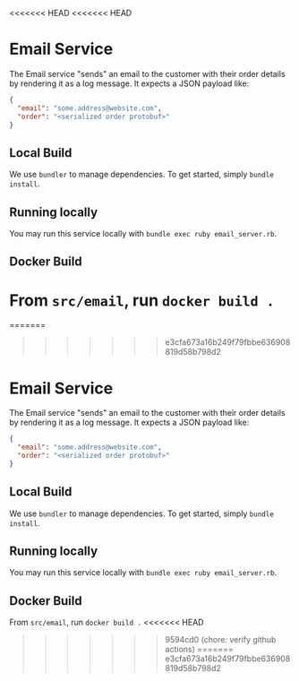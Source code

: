 <<<<<<< HEAD
<<<<<<< HEAD
# Email Service

The Email service "sends" an email to the customer with their order details by
rendering it as a log message. It expects a JSON payload like:

```json
{
  "email": "some.address@website.com",
  "order": "<serialized order protobuf>"
}
```

## Local Build

We use `bundler` to manage dependencies. To get started, simply `bundle install`.

## Running locally

You may run this service locally with `bundle exec ruby email_server.rb`.

## Docker Build

From `src/email`, run `docker build .`
=======
=======
>>>>>>> e3cfa673a16b249f79fbbe636908819d58b798d2
# Email Service

The Email service "sends" an email to the customer with their order details by
rendering it as a log message. It expects a JSON payload like:

```json
{
  "email": "some.address@website.com",
  "order": "<serialized order protobuf>"
}
```

## Local Build

We use `bundler` to manage dependencies. To get started, simply `bundle install`.

## Running locally

You may run this service locally with `bundle exec ruby email_server.rb`.

## Docker Build

From `src/email`, run `docker build .`
<<<<<<< HEAD
>>>>>>> 9594cd0 (chore: verify github actions)
=======
>>>>>>> e3cfa673a16b249f79fbbe636908819d58b798d2
